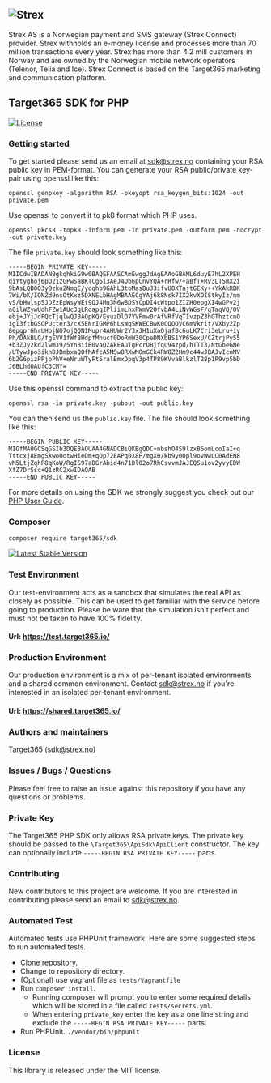 ## ![Strex](https://github.com/Target365/sdk-for-php/raw/master/strex.png "Strex")
Strex AS is a Norwegian payment and SMS gateway (Strex Connect) provider. Strex withholds an e-money license and processes more than 70 million transactions every year. Strex has more than 4.2 mill customers in Norway and are owned by the Norwegian mobile network operators (Telenor, Telia and Ice). Strex Connect is based on the Target365 marketing and communication platform.

## Target365 SDK for PHP
[![License](https://img.shields.io/github/license/Target365/sdk-for-net.svg?style=flat)](https://opensource.org/licenses/MIT)

### Getting started
To get started please send us an email at <sdk@strex.no> containing your RSA public key in PEM-format.
You can generate your RSA public/private key-pair using openssl like this:
```
openssl genpkey -algorithm RSA -pkeyopt rsa_keygen_bits:1024 -out private.pem
```
Use openssl to convert it to pk8 format which PHP uses.
```
openssl pkcs8 -topk8 -inform pem -in private.pem -outform pem -nocrypt -out private.key
```
The file `private.key` should look something like this:
```
-----BEGIN PRIVATE KEY-----
MIICdwIBADANBgkqhkiG9w0BAQEFAASCAmEwggJdAgEAAoGBAML6duyE7hL2XPEH
qiYtyghoj6pO21zGPwSaBKTCg6i3AeJ4Ob6pCnvYQA+rRfw/+aBfT+Rv3LTSmX2i
9bAsLQB0Q3y8zku2NmqE/yoqhb9GAhL3toMasBuJ3ifvUOXTajtGEKy++YkAkRBK
7Wi/bK/IQNZd9nsOtKxz5DXNELbHAgMBAAECgYAj6k8Nsk7IX2kvXOIStkyIz/nm
vS/bHwlsp5JDZzEpWsyWEt9QJ4Mu3N6wBDSYCpDI4cWtpo1ZIZH0epgXI4wGPv2j
a6ilWZywUdhFZw1AUc3qLRoapqIPliimLhxPWmV2OfvbA4LiNvWGsF/qTaqVQ/0V
ebj+JYjJdFQcTjqlwQJBAOpKQ/EyuzDlO7YVPmw0rAfVRfVqTIvzpZ3hGThztcnQ
igI3ftbGSOPUcter3/cX5ENrIGMP6hLsWqSKWECBwK0CQQDVC6mVkrit/VXby2Zp
8epgprGhrUHojNO7ojQQN1Mupr4AHUWr2Y3xJH1uXaOjafBc6uLK7Cri3eLru+iy
Ph/DAkBLG/fgEVV1fWfBHdpfMhucf0DoRmW30CpeDNXbBS1YP6SexU/CZtrjPy55
+b3ZJy2kd2lwmJ9/5YnBiiB0vaQZAkEAuTgPcrOBjfqu94zpd/hTTT3/NtGbeGNe
/UTywJpo3iknDJBmbxaQOfMAfcA5MSw8RXwMOmGCk4RW8Z2Hm9c44wJBAJvIcnMV
6b2G6pizPPjoPhV+eNruWTyFt5ralEmxDpqV3p4TP89KVvaBlkzlT28p1P9vp5bD
J6BLhdOAUfC3CMY=
-----END PRIVATE KEY-----
```

Use this openssl command to extract the public key:
```
openssl rsa -in private.key -pubout -out public.key
```
You can then send us the `public.key` file. The file should look something like this:
```
-----BEGIN PUBLIC KEY-----
MIGfMA0GCSqGSIb3DQEBAQUAA4GNADCBiQKBgQDC+nbshO4S9lzxB6omLcoIaI+q
Tttcxj8EmgSkwoOotwHieDm+qQp72EAPq0X8P/mgX0/kb9y00pl9ovWwLC0AdEN8
vM5LtjZqhP8qKoW/RgIS97aDGrAbid4n71Dl02o7RhCsvvmJAJEQSu1ov2yvyEDW
XfZ7DrSsc+Q1zRC2xwIDAQAB
-----END PUBLIC KEY-----
```

For more details on using the SDK we strongly suggest you check out our [PHP User Guide](USERGUIDE.md).

### Composer
```
composer require target365/sdk
```
[![Latest Stable Version](https://poser.pugx.org/target365/sdk/v/stable)](https://packagist.org/packages/target365/sdk)

### Test Environment
Our test-environment acts as a sandbox that simulates the real API as closely as possible. This can be used to get familiar with the service before going to production. Please be ware that the simulation isn't perfect and must not be taken to have 100% fidelity.

#### Url: https://test.target365.io/

### Production Environment
Our production environment is a mix of per-tenant isolated environments and a shared common environment. Contact <sdk@strex.no> if you're interested in an isolated per-tenant environment.

#### Url: https://shared.target365.io/

### Authors and maintainers
Target365 (<sdk@strex.no>)

### Issues / Bugs / Questions
Please feel free to raise an issue against this repository if you have any questions or problems.

### Private Key
The Target365 PHP SDK only allows RSA private keys. The private key should be passed to the
`\Target365\ApiSdk\ApiClient` constructor. The key can optionally include `-----BEGIN RSA PRIVATE KEY-----`
parts.

### Contributing
New contributors to this project are welcome. If you are interested in contributing please
send an email to sdk@strex.no.

### Automated Test
Automated tests use PHPUnit framework. Here are some suggested steps to run
automated tests.

* Clone repository.
* Change to repository directory.
* (Optional) use vagrant file as `tests/Vagrantfile`
* Run `composer install`.
  - Running composer will prompt you to enter some required details which will
be stored in a file called `tests/secrets.yml`.
  - When entering `private_key` enter the key as a one line string and exclude
the `-----BEGIN RSA PRIVATE KEY-----` parts.
* Run PHPUnit. `./vendor/bin/phpunit`

### License
This library is released under the MIT license.
